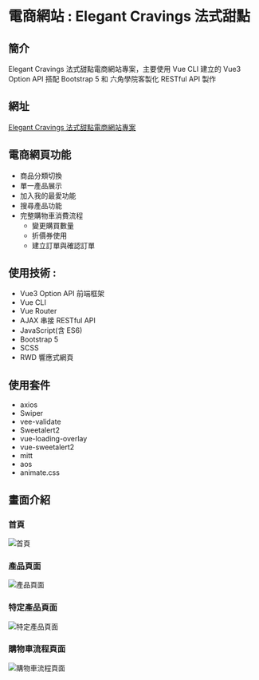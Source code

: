 # 電商網站 : Elegant Cravings 法式甜點

## 簡介

Elegant Cravings 法式甜點電商網站專案，主要使用 Vue CLI 建立的 Vue3 Option API 搭配 Bootstrap 5 和 六角學院客製化 RESTful API 製作

## 網址

[Elegant Cravings 法式甜點電商網站專案](https://steven-1220.github.io/2022_vuefinal/#/)

## 電商網頁功能

- 商品分類切換
- 單一產品展示
- 加入我的最愛功能
- 搜尋產品功能
- 完整購物車消費流程
  - 變更購買數量
  - 折價券使用
  - 建立訂單與確認訂單

## 使用技術 :

- Vue3 Option API 前端框架
- Vue CLI
- Vue Router
- AJAX 串接 RESTful API
- JavaScript(含 ES6)
- Bootstrap 5
- SCSS
- RWD 響應式網頁

## 使用套件

- axios
- Swiper
- vee-validate
- Sweetalert2
- vue-loading-overlay
- vue-sweetalert2
- mitt
- aos
- animate.css

## 畫面介紹

### 首頁

![首頁](https://i.imgur.com/23XlDFh.png)

### 產品頁面

![產品頁面](https://i.imgur.com/hTyqDTn.png)

### 特定產品頁面

![特定產品頁面](https://i.imgur.com/ujyyc9U.png)

### 購物車流程頁面

![購物車流程頁面](https://i.imgur.com/zM9QIoO.png)
